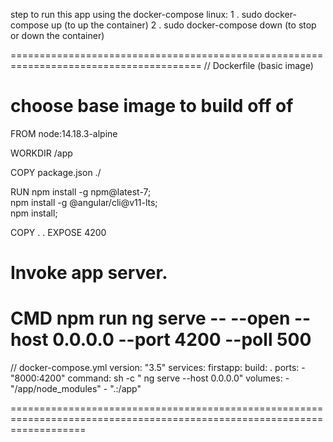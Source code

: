 step to run this app using the docker-compose 
linux:
    1 . sudo docker-compose up (to up the container)
    2 . sudo docker-compose down (to stop or down the container)
    
 =======================================================================================
 // Dockerfile (basic image)

# choose base image to build off of
FROM node:14.18.3-alpine

WORKDIR /app

COPY package.json  ./

RUN npm install -g npm@latest-7; \
  npm install -g @angular/cli@v11-lts; \
  npm install;

COPY . .
EXPOSE 4200

# Invoke app server.
CMD npm run ng serve -- --open --host 0.0.0.0 --port 4200 --poll 500
===========================================================================================

// docker-compose.yml
version: "3.5"
services:
      firstapp:
          build: .
          ports:
              -  "8000:4200"
          command: sh -c " ng serve --host 0.0.0.0"
          volumes:
              - "/app/node_modules"
              - ".:/app"


=========================================================================================================================




 
 
  
 
    
    
    
    
    
    
    
   
    




